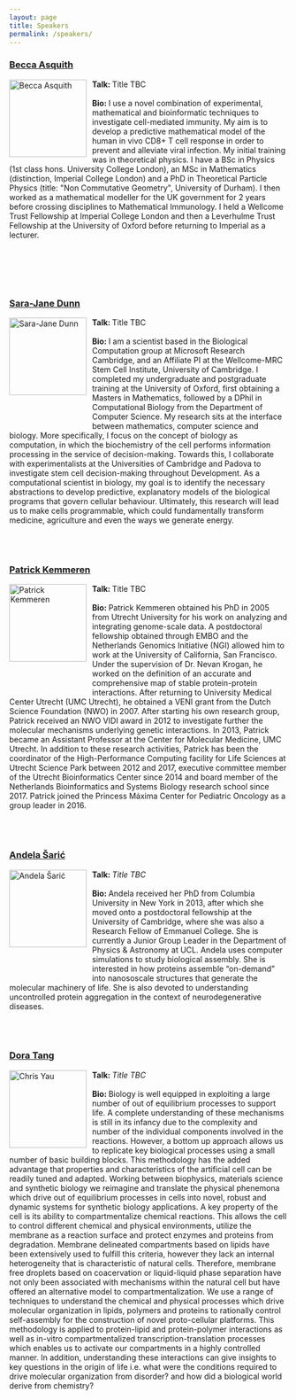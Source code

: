 ```yaml
---
layout: page
title: Speakers
permalink: /speakers/
---
```

<h3><a href="https://www.imperial.ac.uk/people/b.asquith">Becca Asquith</a></h3>
  <p>
     <img src="http://qsbworkshop.github.io/qsb2018/images/Asquith.jpg" alt="Becca Asquith" style="float:Left;width:140px;padding-right:10px;"><b>Talk: </b>Title TBC<br><br><b>Bio: </b>I use a novel combination of experimental, mathematical and bioinformatic techniques to investigate cell-mediated immunity. My aim is to develop a predictive mathematical model of the human in vivo CD8+ T cell response in order to prevent and alleviate viral infection. My initial training was in theoretical physics. I have a BSc in Physics (1st class hons. University College London), an MSc in Mathematics (distinction, Imperial College London) and a PhD in Theoretical Particle Physics (title: "Non Commutative Geometry", University of Durham). I then worked as a mathematical modeller for the UK government for 2 years before crossing disciplines to Mathematical Immunology. I held a Wellcome Trust Fellowship at Imperial College London and then a Leverhulme Trust Fellowship at the University of Oxford before returning to Imperial as a lecturer.
  </p>
<br>
<br>
<br>
<br>

<h3><a href="https://www.microsoft.com/en-us/research/people/sarajand/">Sara-Jane Dunn</a></h3>
  <p>
     <img src="http://qsbworkshop.github.io/qsb2018/images/Dunn.jpg" alt="Sara-Jane Dunn" style="float:Left;width:140px;padding-right:10px;padding-bottom:50px;"><b>Talk: </b>Title TBC<br><br><b>Bio: </b>I am a scientist based in the Biological Computation group at Microsoft Research Cambridge, and an Affiliate PI at the Wellcome-MRC Stem Cell Institute, University of Cambridge. I completed my undergraduate and postgraduate training at the University of Oxford, first obtaining a Masters in Mathematics, followed by a DPhil in Computational Biology from the Department of Computer Science. My research sits at the interface between mathematics, computer science and biology. More specifically, I focus on the concept of biology as computation, in which the biochemistry of the cell performs information processing in the service of decision-making. Towards this, I collaborate with experimentalists at the Universities of Cambridge and Padova to investigate stem cell decision-making throughout Development. As a computational scientist in biology, my goal is to identify the necessary abstractions to develop predictive, explanatory models of the biological programs that govern cellular behaviour. Ultimately, this research will lead us to make cells programmable, which could fundamentally transform medicine, agriculture and even the ways we generate energy.
  </p>
<br>
<br>

<h3><a href="https://research.prinsesmaximacentrum.nl/en/team-members/patrick-kemmeren">Patrick Kemmeren</a></h3>
  <p>
     <img src="http://qsbworkshop.github.io/qsb2018/images/Kemmeren.PNG" alt="Patrick Kemmeren" style="float:Left;width:140px;padding-right:10px;padding-bottom:50px;"><b>Talk: </b>Title TBC<br><br><b>Bio: </b>
Patrick Kemmeren obtained his PhD in 2005 from Utrecht University for his work on analyzing and integrating genome-scale data. A postdoctoral fellowship obtained through EMBO and the Netherlands Genomics Initiative (NGI) allowed him to work at the University of California, San Francisco. Under the supervision of Dr. Nevan Krogan, he worked on the definition of an accurate and comprehensive map of stable protein-protein interactions. After returning to University Medical Center Utrecht (UMC Utrecht), he obtained a VENI grant from the Dutch Science Foundation (NWO) in 2007. After starting his own research group, Patrick received an NWO VIDI award in 2012 to investigate further the molecular mechanisms underlying genetic interactions. In 2013, Patrick became an Assistant Professor at the Center for Molecular Medicine, UMC Utrecht. In addition to these research activities, Patrick has been the coordinator of the High-Performance Computing facility for Life Sciences at Utrecht Science Park between 2012 and 2017, executive committee member of the Utrecht Bioinformatics Center since 2014 and board member of the Netherlands Bioinformatics and Systems Biology research school since 2017. Patrick joined the Princess Máxima Center for Pediatric Oncology as a group leader in 2016.  </p>
<br>
<br>
<!--
<h3><a href="http://people.cryst.bbk.ac.uk/~ubcg71a/research.html">Irilenia Nobeli</a></h3>
  <p>
     <img src="http://qsbworkshop.github.io/qsb2018/images/nobeli.jpg" alt="Irilenia Nobeli" style="float:Left;width:140px;padding-right:10px;padding-bottom:30px;"><b>Talk: </b>From transcriptomic data to plausible biology hypotheses via bioinformatics<br><br><b>Bio: </b>Irilenia Nobeli's lab has expertise in computational biology and chemoinformatics. Current interests include regulatory RNAs, transcriptomics in health and disease, disorders of the brain and the role of small molecules in Biology.
  </p>
<br>
<br>
-->
<h3><a href="https://www.ucl.ac.uk/physics-living-systems/training/msc-biological-physics/teaching-staff/dr-andela-saric">Andela Šarić</a></h3>
  <p>
     <img src="http://qsbworkshop.github.io/qsb2018/images/Saric.png" alt="Andela Šarić" style="float:Left;width:140px;padding-right:10px;padding-bottom:50px;"><b>Talk: </b><em>Title TBC</em><br><br><b>Bio: </b> Andela received her PhD from Columbia University in New York in 2013, after which she moved onto a postdoctoral fellowship at the University of Cambridge, where she was also a Research Fellow of Emmanuel College. She is currently a Junior Group Leader in the Department of Physics & Astronomy at UCL. Andela uses computer simulations to study biological assembly. She is interested in how proteins assemble “on-demand” into nanososcale structures that generate the molecular machinery of life. She is also devoted to understanding uncontrolled protein aggregation in the context of neurodegenerative diseases.


  </p>
<br>
<br>

<h3><a href="https://www.mpi-cbg.de/research-groups/current-groups/dora-tang/group-leader/">Dora Tang</a></h3>
  <p>
     <img src="http://qsbworkshop.github.io/qsb2018/images/Tang.jpg" alt="Chris Yau" style="float:Left;width:140px;padding-right:10px;"><b>Talk: </b><em>Title TBC</em><br><br><b>Bio: </b> Biology is well equipped in exploiting a large number of out of equilibrium processes to support life. A complete understanding of these mechanisms is still in its infancy due to the complexity and number of the individual components involved in the reactions. However, a bottom up approach allows us to replicate key biological processes using a small number of basic building blocks. This methodology has the added advantage that properties and characteristics of the artificial cell can be readily tuned and adapted. Working between biophysics, materials science and synthetic biology we reimagine and translate the physical phenemona which drive out of equilibrium processes in cells into novel, robust and dynamic systems for synthetic biology applications. A key property of the cell is its ability to compartmentalize chemical reactions. This allows the cell to control different chemical and physical environments, utilize the membrane as a reaction surface and protect enzymes and proteins from degradation. Membrane delineated compartments based on lipids have been extensively used to fulfill this criteria, however they lack an internal heterogeneity that is characteristic of natural cells. Therefore, membrane free droplets based on coacervation or liquid-liquid phase separation have not only been associated with mechanisms within the natural cell but have offered an alternative model to compartmentalization. We use a range of techniques to understand the chemical and physical processes which drive molecular organization in lipids, polymers and proteins to rationally control self-assembly for the construction of novel proto-cellular platforms. This methodology is applied to protein-lipid and protein-polymer interactions as well as in-vitro compartmentalized transcription-translation processes which enables us to activate our compartments in a highly controlled manner. In addition, understanding these interactions can give insights to key questions in the origin of life i.e. what were the conditions required to drive molecular organization from disorder? and how did a biological world derive from chemistry?
  </p>
